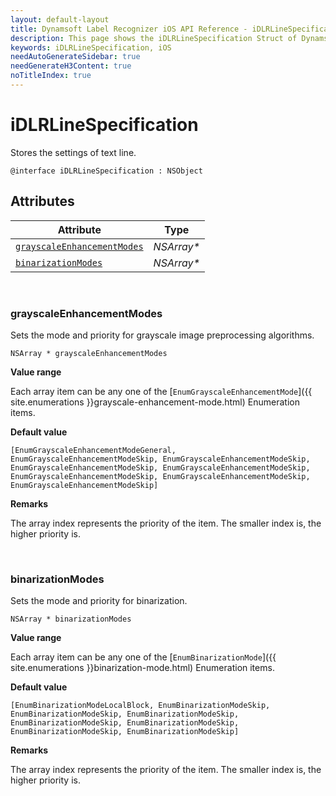 ```yaml
---
layout: default-layout
title: Dynamsoft Label Recognizer iOS API Reference - iDLRLineSpecification Struct
description: This page shows the iDLRLineSpecification Struct of Dynamsoft Label Recognizer for iOS SDK.
keywords: iDLRLineSpecification, iOS
needAutoGenerateSidebar: true
needGenerateH3Content: true
noTitleIndex: true
---
```


# iDLRLineSpecification

Stores the settings of text line.

```objc
@interface iDLRLineSpecification : NSObject 
```

## Attributes
  
| Attribute | Type |
|---------- | ---- |
| [`grayscaleEnhancementModes`](#grayscaleenhancementmodes) | *NSArray\** |
| [`binarizationModes`](#binarizationmodes) | *NSArray\** |

&nbsp;

### grayscaleEnhancementModes

Sets the mode and priority for grayscale image preprocessing algorithms.

```objc
NSArray * grayscaleEnhancementModes
```

**Value range**

Each array item can be any one of the [`EnumGrayscaleEnhancementMode`]({{ site.enumerations }}grayscale-enhancement-mode.html) Enumeration items.  

**Default value**

`[EnumGrayscaleEnhancementModeGeneral, EnumGrayscaleEnhancementModeSkip, EnumGrayscaleEnhancementModeSkip, EnumGrayscaleEnhancementModeSkip, EnumGrayscaleEnhancementModeSkip, EnumGrayscaleEnhancementModeSkip, EnumGrayscaleEnhancementModeSkip, EnumGrayscaleEnhancementModeSkip]`  

**Remarks**

The array index represents the priority of the item. The smaller index is, the higher priority is.

&nbsp;

### binarizationModes

Sets the mode and priority for binarization.

```objc
NSArray * binarizationModes
```

**Value range**

Each array item can be any one of the [`EnumBinarizationMode`]({{ site.enumerations }}binarization-mode.html) Enumeration items.

**Default value**

`[EnumBinarizationModeLocalBlock, EnumBinarizationModeSkip, EnumBinarizationModeSkip, EnumBinarizationModeSkip, EnumBinarizationModeSkip, EnumBinarizationModeSkip, EnumBinarizationModeSkip, EnumBinarizationModeSkip]`

**Remarks**

The array index represents the priority of the item. The smaller index is, the higher priority is.
